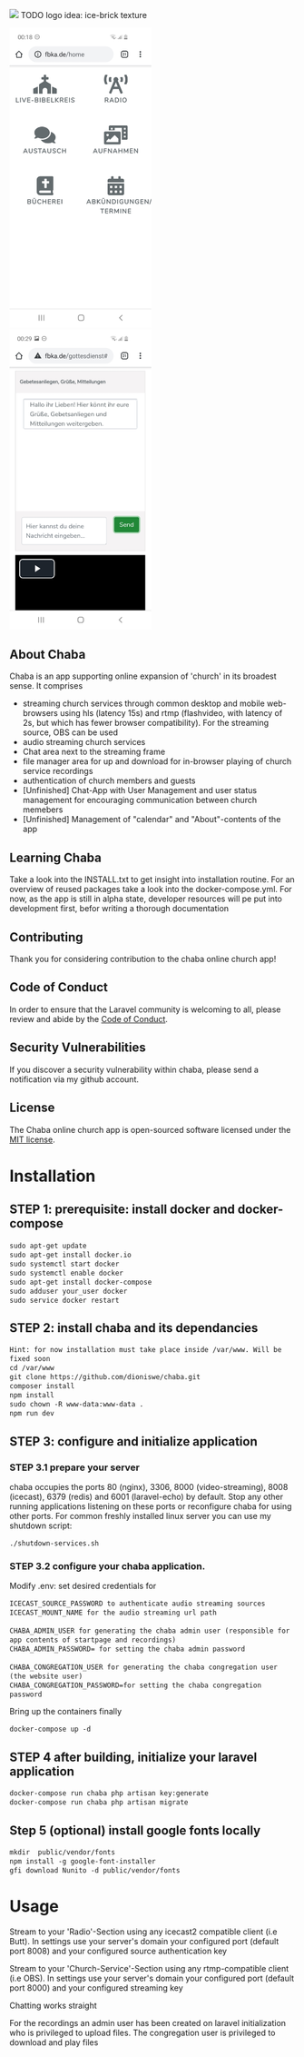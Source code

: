 <p align="left"><img src="not-found"  width="00"> TODO logo idea: ice-brick texture </p> 

<p align="center">

</p>

<img src="App-Front-Page.jpg" alt="drawing" width="250"/>&nbsp; &nbsp; &nbsp; &nbsp; &nbsp; &nbsp; <img src="App-Church-Service-Page.jpg" alt="drawing" width="250"/>   


## About Chaba

Chaba is an app supporting online expansion of 'church' in its broadest sense. It comprises 

- streaming church services through common desktop and mobile web-browsers using hls (latency 15s) and 
   rtmp (flashvideo, with latency of 2s, but which has fewer browser compatibility).
    For the streaming source, OBS can be used
- audio streaming church services 
- Chat area next to the streaming frame
- file manager area for up and download for in-browser playing of church service recordings
- authentication of church members and guests
- [Unfinished] Chat-App with User Management and user status management for encouraging communication between church memebers  
- [Unfinished] Management of "calendar" and "About"-contents of the app  

## Learning Chaba

Take a look into the INSTALL.txt to get insight into installation routine. For an overview of reused packages take a look
into the docker-compose.yml. For now, as the app is still in alpha state, developer resources will pe put into development
first, befor writing a thorough documentation

## Contributing

Thank you for considering contribution to the chaba online church app! 

## Code of Conduct

In order to ensure that the Laravel community is welcoming to all, please review and abide by the [Code of Conduct](https://laravel.com/docs/contributions#code-of-conduct).

## Security Vulnerabilities

If you discover a security vulnerability within chaba, please send a notification via my github account.

## License

The Chaba online church app is open-sourced software licensed under the [MIT license](https://opensource.org/licenses/MIT).


# Installation

## STEP 1: prerequisite: install docker and docker-compose 
    sudo apt-get update
    sudo apt-get install docker.io
    sudo systemctl start docker
    sudo systemctl enable docker
    sudo apt-get install docker-compose
    sudo adduser your_user docker
    sudo service docker restart

## STEP 2: install chaba and its dependancies  
    Hint: for now installation must take place inside /var/www. Will be fixed soon
    cd /var/www
    git clone https://github.com/dioniswe/chaba.git
    composer install
    npm install
    sudo chown -R www-data:www-data .
    npm run dev

## STEP 3: configure and initialize application
### STEP 3.1 prepare your server
chaba occupies the ports 80 (nginx), 3306, 8000 (video-streaming), 8008 (icecast), 6379 (redis) and 6001 (laravel-echo) by default.
Stop any other running applications listening on these ports or reconfigure chaba for using other ports. For common
freshly installed linux server you can use my shutdown script:

    ./shutdown-services.sh 


### STEP 3.2 configure your chaba application.
Modify .env: set desired credentials for

    ICECAST_SOURCE_PASSWORD to authenticate audio streaming sources
    ICECAST_MOUNT_NAME for the audio streaming url path

    CHABA_ADMIN_USER for generating the chaba admin user (responsible for app contents of startpage and recordings)
    CHABA_ADMIN_PASSWORD= for setting the chaba admin password

    CHABA_CONGREGATION_USER for generating the chaba congregation user (the website user)
    CHABA_CONGREGATION_PASSWORD=for setting the chaba congregation password
    
Bring up the containers finally

    docker-compose up -d

## STEP 4 after building, initialize your laravel application

    docker-compose run chaba php artisan key:generate
    docker-compose run chaba php artisan migrate

## Step 5 (optional) install google fonts locally
    mkdir  public/vendor/fonts
    npm install -g google-font-installer
    gfi download Nunito -d public/vendor/fonts


# Usage

Stream to your 'Radio'-Section using any icecast2 compatible client (i.e Butt). In settings use your server's domain 
your configured port (default port 8008) and your configured source authentication key

Stream to your 'Church-Service'-Section using any rtmp-compatible client (i.e OBS). In settings use your server's domain 
your configured port (default port 8000) and your configured streaming key

Chatting works straight

For the recordings an admin user has been created on laravel initialization who is privileged to upload files.
The congregation user is privileged to download and play files


  

